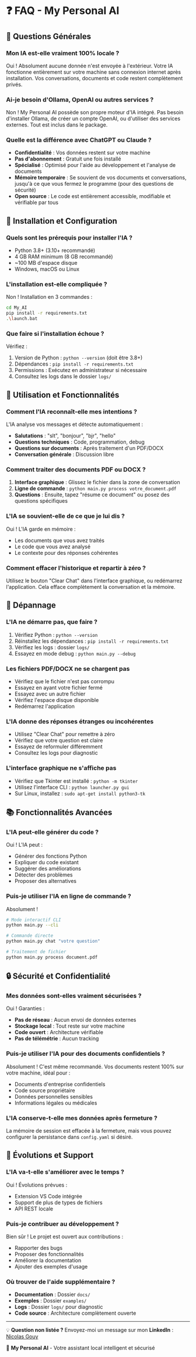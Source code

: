 # ❓ FAQ - My Personal AI

## 🤖 Questions Générales

### Mon IA est-elle vraiment 100% locale ?
Oui ! Absolument aucune donnée n'est envoyée à l'extérieur. Votre IA fonctionne entièrement sur votre machine sans connexion internet après installation. Vos conversations, documents et code restent complètement privés.

### Ai-je besoin d'Ollama, OpenAI ou autres services ?
Non ! My Personal AI possède son propre moteur d'IA intégré. Pas besoin d'installer Ollama, de créer un compte OpenAI, ou d'utiliser des services externes. Tout est inclus dans le package.

### Quelle est la différence avec ChatGPT ou Claude ?

- **Confidentialité** : Vos données restent sur votre machine
- **Pas d'abonnement** : Gratuit une fois installé
- **Spécialisé** : Optimisé pour l'aide au développement et l'analyse de documents
- **Mémoire temporaire** : Se souvient de vos documents et conversations, jusqu'à ce que vous fermez le programme (pour des questions de sécurité)
- **Open source** : Le code est entièrement accessible, modifiable et vérifiable par tous

## 🔧 Installation et Configuration

### Quels sont les prérequis pour installer l'IA ?
 
- Python 3.8+ (3.10+ recommandé)
- 4 GB RAM minimum (8 GB recommandé)
- ~100 MB d'espace disque
- Windows, macOS ou Linux

### L'installation est-elle compliquée ?
Non ! Installation en 3 commandes :
```bash
cd My_AI
pip install -r requirements.txt
.\launch.bat
```

### Que faire si l'installation échoue ?
Vérifiez :
1. Version de Python : `python --version` (doit être 3.8+)
2. Dépendances : `pip install -r requirements.txt`
3. Permissions : Exécutez en administrateur si nécessaire
4. Consultez les logs dans le dossier `logs/`

## 💬 Utilisation et Fonctionnalités

### Comment l'IA reconnaît-elle mes intentions ?
L'IA analyse vos messages et détecte automatiquement :
- **Salutations** : "slt", "bonjour", "bjr", "hello"
- **Questions techniques** : Code, programmation, debug
- **Questions sur documents** : Après traitement d'un PDF/DOCX
- **Conversation générale** : Discussion libre

### Comment traiter des documents PDF ou DOCX ?

1. **Interface graphique** : Glissez le fichier dans la zone de conversation
2. **Ligne de commande** : `python main.py process votre_document.pdf`
3. **Questions** : Ensuite, tapez "résume ce document" ou posez des questions spécifiques

### L'IA se souvient-elle de ce que je lui dis ?
Oui ! L'IA garde en mémoire :
- Les documents que vous avez traités
- Le code que vous avez analysé
- Le contexte pour des réponses cohérentes

### Comment effacer l'historique et repartir à zéro ?
Utilisez le bouton "Clear Chat" dans l'interface graphique, ou redémarrez l'application. Cela efface complètement la conversation et la mémoire.

## 🐛 Dépannage

### L'IA ne démarre pas, que faire ?

1. Vérifiez Python : `python --version`
2. Réinstallez les dépendances : `pip install -r requirements.txt`
3. Vérifiez les logs : dossier `logs/`
4. Essayez en mode debug : `python main.py --debug`

### Les fichiers PDF/DOCX ne se chargent pas

- Vérifiez que le fichier n'est pas corrompu
- Essayez en ayant votre fichier fermé
- Essayez avec un autre fichier
- Vérifiez l'espace disque disponible
- Redémarrez l'application

### L'IA donne des réponses étranges ou incohérentes

- Utilisez "Clear Chat" pour remettre à zéro
- Vérifiez que votre question est claire
- Essayez de reformuler différemment
- Consultez les logs pour diagnostic

### L'interface graphique ne s'affiche pas

- Vérifiez que Tkinter est installé : `python -m tkinter`
- Utilisez l'interface CLI : `python launcher.py gui`
- Sur Linux, installez : `sudo apt-get install python3-tk`

## 📚 Fonctionnalités Avancées

### L'IA peut-elle générer du code ?
Oui ! L'IA peut :
- Générer des fonctions Python
- Expliquer du code existant
- Suggérer des améliorations
- Détecter des problèmes
- Proposer des alternatives

### Puis-je utiliser l'IA en ligne de commande ?
Absolument ! 
```bash
# Mode interactif CLI
python main.py --cli

# Commande directe
python main.py chat "votre question"

# Traitement de fichier
python main.py process document.pdf
```

## 🔒 Sécurité et Confidentialité

### Mes données sont-elles vraiment sécurisées ?
Oui ! Garanties :
- **Pas de réseau** : Aucun envoi de données externes
- **Stockage local** : Tout reste sur votre machine
- **Code ouvert** : Architecture vérifiable
- **Pas de télémétrie** : Aucun tracking

### Puis-je utiliser l'IA pour des documents confidentiels ?
Absolument ! C'est même recommandé. Vos documents restent 100% sur votre machine, idéal pour :
- Documents d'entreprise confidentiels
- Code source propriétaire
- Données personnelles sensibles
- Informations légales ou médicales

### L'IA conserve-t-elle mes données après fermeture ?
La mémoire de session est effacée à la fermeture, mais vous pouvez configurer la persistance dans `config.yaml` si désiré.

## 🚀 Évolutions et Support

### L'IA va-t-elle s'améliorer avec le temps ?
Oui ! Évolutions prévues :
- Extension VS Code intégrée
- Support de plus de types de fichiers
- API REST locale

### Puis-je contribuer au développement ?
Bien sûr ! Le projet est ouvert aux contributions :
- Rapporter des bugs
- Proposer des fonctionnalités
- Améliorer la documentation
- Ajouter des exemples d'usage

### Où trouver de l'aide supplémentaire ?

- **Documentation** : Dossier `docs/`
- **Exemples** : Dossier `examples/`
- **Logs** : Dossier `logs/` pour diagnostic
- **Code source** : Architecture complètement ouverte

---

💡 **Question non listée ?** Envoyez-moi un message sur mon **LinkedIn** : [Nicolas Gouy](https://www.linkedin.com/in/nicolas-gouy-99120932b/)

🤖 **My Personal AI** - Votre assistant local intelligent et sécurisé
